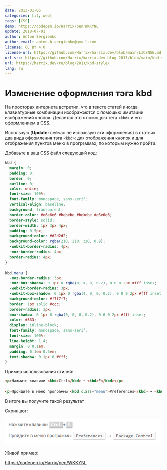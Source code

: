 ```yaml
---
date: 2013-01-05
categories: [it, web]
tags: [CSS]
demo: https://codepen.io/Harrix/pen/WKKYNL
update: 2018-07-01
author: Anton Sergienko
author-email: anton.b.sergienko@gmail.com
license: CC BY 4.0
license-url: https://github.com/Harrix/harrix.dev/blob/main/LICENSE.md
url-src: https://github.com/Harrix/harrix.dev-blog-2013/blob/main/kbd-style/kbd-style.md
url: https://harrix.dev/ru/blog/2013/kbd-style/
lang: ru
---
```


# Изменение оформления тэга kbd

На просторах интернета встретил, что в тексте статей иногда клавиатурные комбинации изображаются с помощью имитации изображений кнопок. Делается это с помощью тега `<kbd>` и его оформлением в CSS.

Использую (**Update:** сейчас не использую эти оформления) в статьях два вида оформления тэга `<kbd>`: для отображения кнопок и для отображения пунктов меню в программах, по которым нужно пройти.

Добавьте в ваш CSS файл следующий код:

```css
kbd {
  margin: 0;
  padding: 0;
  border: 0;
  outline: 0;
  color: white;
  font-size: 100%;
  font-family: monospace, sans-serif;
  vertical-align: baseline;
  background: transparent;
  border-color: #e6e6e6 #bebebe #bebebe #e6e6e6;
  border-style: solid;
  border-width: 1px 3px 4px;
  padding: 0 5px;
  background-color: #d2d2d2;
  background-color: rgba(210, 210, 210, 0.9);
  -webkit-border-radius: 4px;
  -moz-border-radius: 4px;
  border-radius: 4px;
}

kbd.menu {
  -moz-border-radius: 3px;
  -moz-box-shadow: 0 1px 0 rgba(0, 0, 0, 0.2), 0 0 0 2px #fff inset;
  -webkit-border-radius: 3px;
  -webkit-box-shadow: 0 1px 0 rgba(0, 0, 0, 0.2), 0 0 0 2px #fff inset;
  background-color: #f7f7f7;
  border: 1px solid #ccc;
  border-radius: 3px;
  box-shadow: 0 1px 0 rgba(0, 0, 0, 0.2), 0 0 0 2px #fff inset;
  color: #333;
  display: inline-block;
  font-family: monospace, sans-serif;
  font-size: 100%;
  line-height: 1.4;
  margin: 0 0.1em;
  padding: 0.1em 0.6em;
  text-shadow: 0 1px 0 #fff;
}
```

Пример использования стилей:

```html
<p>Нажмите клавиши <kbd>Ctrl</kbd> + <kbd>Ё</kbd></p>

<p>Пройдите в меню программы <kbd class="menu">Preferences</kbd> → <kbd class="menu">Package Control</kbd></p>
```

В итоге вы получите такой результат.

Скриншот:

![Результат применения стилей](img/kbd-style.png)

Живой пример:

<https://codepen.io/Harrix/pen/WKKYNL>
